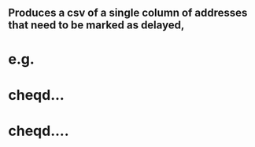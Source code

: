 ## Produces a csv of a single column of addresses that need to be marked as delayed,
# e.g.
# cheqd...
# cheqd....